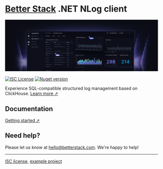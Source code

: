 # [Better Stack](https://betterstack.com/logs) .NET NLog client

[![Better Stack dashboard](https://raw.githubusercontent.com/BetterStackHQ/logs-client-nlog/main/dashboard.png)](https://betterstack.com/logs)

[![ISC License](https://img.shields.io/badge/license-ISC-ff69b4.svg)](LICENSE.md)
[![Nuget version](https://badge.fury.io/nu/BetterStack.Logs.NLog.svg)](https://www.nuget.org/packages/BetterStack.Logs.NLog)

Experience SQL-compatible structured log management based on ClickHouse. [Learn more ⇗](https://betterstack.com/logs)

## Documentation

[Getting started ⇗](https://betterstack.com/docs/logs/net-c/#send-logs-to-better-stack-using-nlog)

## Need help?
Please let us know at [hello@betterstack.com](mailto:hello@betterstack.com). We're happy to help!

---

[ISC license](LICENSE.md), [example project](example-project/)
